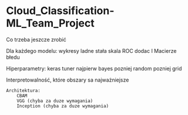 # Cloud_Classification-ML_Team_Project

Co trzeba jeszcze zrobić

Dla każdego modelu:
wykresy ladne 
    stała skala
    ROC dodac
I Macierze błedu


Hiperparametry:
    keras tuner
    najpierw bayes pozniej random pozniej grid
    
Interpretowalność, które obszary sa najważniejsze




    Architektura:
        CBAM 
        VGG (chyba za duze wymagania)
        Inception (chyba za duze wymagania)





